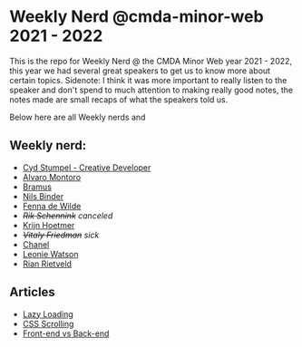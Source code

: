 # Weekly Nerd @cmda-minor-web 2021 - 2022

This is the repo for Weekly Nerd @ the CMDA Minor Web year 2021 - 2022, this year we had several great speakers to get us to know more about certain topics.
Sidenote: I think it was more important to really listen to the speaker and don't spend to much attention to making really good notes, the notes made are small recaps of what the speakers told us.

Below here are all Weekly nerds and 


## Weekly nerd:
- [Cyd Stumpel - Creative Developer]()
- [Alvaro Montoro]()
- [Bramus]()
- [Nils Binder]()
- [Fenna de Wilde]()
- _~~Rik Schennink~~ canceled_
- [Krijn Hoetmer]()
- _~~Vitaly Friedman~~ sick_
- [Chanel]()
- [Leonie Watson]()
- [Rian Rietveld]()

## Articles
- [Lazy Loading]()
- [CSS Scrolling]()
- [Front-end vs Back-end]()


